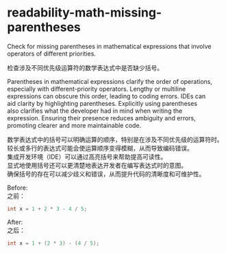 # readability-math-missing-parentheses

Check for missing parentheses in mathematical expressions that involve  
operators of different priorities.

检查涉及不同优先级运算符的数学表达式中是否缺少括号。

Parentheses in mathematical expressions clarify the order of operations,  
especially with different-priority operators. Lengthy or multiline  
expressions can obscure this order, leading to coding errors. IDEs can  
aid clarity by highlighting parentheses. Explicitly using parentheses  
also clarifies what the developer had in mind when writing the  
expression. Ensuring their presence reduces ambiguity and errors,  
promoting clearer and more maintainable code.

数学表达式中的括号可以明确运算的顺序，特别是在涉及不同优先级的运算符时。  
较长或多行的表达式可能会使运算顺序变得模糊，从而导致编码错误。  
集成开发环境（IDE）可以通过高亮括号来帮助提高可读性。  
显式地使用括号还可以更清楚地表达开发者在编写表达式时的意图。  
确保括号的存在可以减少歧义和错误，从而提升代码的清晰度和可维护性。

Before:  
之前：

```c++
int x = 1 + 2 * 3 - 4 / 5;
```

After:  
之后：

```c++
int x = 1 + (2 * 3) - (4 / 5);
```
